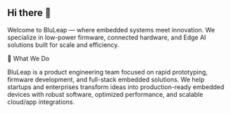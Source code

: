 ## Hi there 👋

<!--

**Here are some ideas to get you started:**

🙋‍♀️ A short introduction - what is your organization all about?
🌈 Contribution guidelines - how can the community get involved?
👩‍💻 Useful resources - where can the community find your docs? Is there anything else the community should know?
🍿 Fun facts - what does your team eat for breakfast?
🧙 Remember, you can do mighty things with the power of [Markdown](https://docs.github.com/github/writing-on-github/getting-started-with-writing-and-formatting-on-github/basic-writing-and-formatting-syntax)
-->

Welcome to BluLeap — where embedded systems meet innovation.
We specialize in low-power firmware, connected hardware, and Edge AI solutions built for scale and efficiency.

🚀 What We Do

BluLeap is a product engineering team focused on rapid prototyping, firmware development, and full-stack embedded solutions.
We help startups and enterprises transform ideas into production-ready embedded devices with robust software, optimized performance, and scalable cloud/app integrations.
